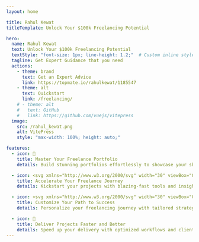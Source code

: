 ```yaml
---
layout: home

title: Rahul Kewat
titleTemplate: Unlock Your $100k Freelancing Potential

hero:
  name: Rahul Kewat
  text: Unlock Your $100k Freelancing Potential
  textStyle: "font-size: 1px; line-height: 1.2;"  # Custom inline styles
  tagline: Get Expert Guidance that you need
  actions:
    - theme: brand
      text: Get an Expert Advice
      link: https://topmate.io/rahulkewat/1185547
    - theme: alt
      text: Quickstart
      link: /freelancing/
    # - theme: alt
    #   text: GitHub
    #   link: https://github.com/vuejs/vitepress
  image:
    src: /rahul_kewat.png
    alt: VitePress
    style: "max-width: 100%; height: auto;"  

features:
  - icon: 📝
    title: Master Your Freelance Portfolio
    details: Build stunning portfolios effortlessly to showcase your skills and attract high-paying clients. Stand out with a professional online presence that tells your story.

  - icon: <svg xmlns="http://www.w3.org/2000/svg" width="30" viewBox="0 0 256 256.32"><defs><linearGradient id="a" x1="-.828%" x2="57.636%" y1="7.652%" y2="78.411%"><stop offset="0%" stop-color="#41D1FF"/><stop offset="100%" stop-color="#BD34FE"/></linearGradient><linearGradient id="b" x1="43.376%" x2="50.316%" y1="2.242%" y2="89.03%"><stop offset="0%" stop-color="#FFEA83"/><stop offset="8.333%" stop-color="#FFDD35"/><stop offset="100%" stop-color="#FFA800"/></linearGradient></defs><path fill="url(#a)" d="M255.153 37.938 134.897 252.976c-2.483 4.44-8.862 4.466-11.382.048L.875 37.958c-2.746-4.814 1.371-10.646 6.827-9.67l120.385 21.517a6.537 6.537 0 0 0 2.322-.004l117.867-21.483c5.438-.991 9.574 4.796 6.877 9.62Z"/><path fill="url(#b)" d="M185.432.063 96.44 17.501a3.268 3.268 0 0 0-2.634 3.014l-5.474 92.456a3.268 3.268 0 0 0 3.997 3.378l24.777-5.718c2.318-.535 4.413 1.507 3.936 3.838l-7.361 36.047c-.495 2.426 1.782 4.5 4.151 3.78l15.304-4.649c2.372-.72 4.652 1.36 4.15 3.788l-11.698 56.621c-.732 3.542 3.979 5.473 5.943 2.437l1.313-2.028 72.516-144.72c1.215-2.423-.88-5.186-3.54-4.672l-25.505 4.922c-2.396.462-4.435-1.77-3.759-4.114l16.646-57.705c.677-2.35-1.37-4.583-3.769-4.113Z"/></svg>
    title: Accelerate Your Freelance Journey
    details: Kickstart your projects with blazing-fast tools and insights. Learn how to streamline your workflow, from proposal to payment, so you can focus on what you do best.

  - icon: <svg xmlns="http://www.w3.org/2000/svg" width="30" viewBox="0 0 256 220.8"><path fill="#41B883" d="M204.8 0H256L128 220.8 0 0h97.92L128 51.2 157.44 0h47.36Z"/><path fill="#41B883" d="m0 0 128 220.8L256 0h-51.2L128 132.48 50.56 0H0Z"/><path fill="#35495E" d="M50.56 0 128 133.12 204.8 0h-47.36L128 51.2 97.92 0H50.56Z"/></svg>
    title: Customize Your Path to Success
    details: Personalize your freelancing journey with tailored strategies and resources. Whether you're a developer, designer, or writer, unlock the flexibility to work your way.

  - icon: 🚀
    title: Deliver Projects Faster and Better
    details: Speed up your delivery with optimized workflows and client-focused strategies. Provide exceptional service with quick turnarounds and consistent quality, keeping clients coming back.
---
```


<style>
:root {
  --vp-home-hero-name-color: transparent;
  --vp-home-hero-name-background: -webkit-linear-gradient(120deg, #bd34fe 30%, #41d1ff);

  --vp-home-hero-image-background-image: linear-gradient(-45deg, #bd34fe 50%, #47caff 50%);
  --vp-home-hero-image-filter: blur(44px);
}

@media (min-width: 640px) {
  :root {
    --vp-home-hero-image-filter: blur(56px);
  }
}

@media (min-width: 960px) {
  :root {
    --vp-home-hero-image-filter: blur(68px);
  }
}
</style>